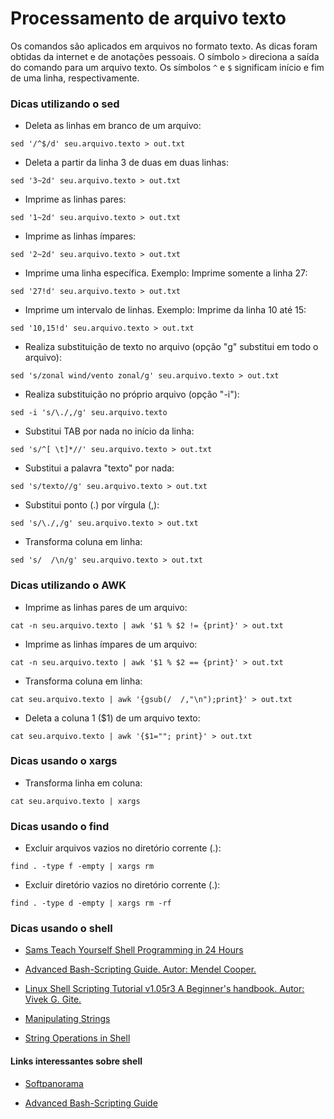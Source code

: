 Processamento de arquivo texto
==============================

Os comandos são aplicados em arquivos no formato texto. As dicas foram obtidas da internet e de anotações pessoais. O símbolo `>` direciona a saída do comando para um arquivo texto. Os símbolos `^` e `$` significam início e fim de uma linha, respectivamente.

### Dicas utilizando o sed

+ Deleta as linhas em branco de um arquivo: 

`sed '/^$/d' seu.arquivo.texto > out.txt`

+ Deleta a partir da linha 3 de duas em duas linhas: 

`sed '3~2d' seu.arquivo.texto > out.txt`

+ Imprime as linhas pares: 

`sed '1~2d' seu.arquivo.texto > out.txt`

+ Imprime as linhas ímpares: 

`sed '2~2d' seu.arquivo.texto > out.txt`

+ Imprime uma linha específica. Exemplo: Imprime somente a linha 27: 

`sed '27!d' seu.arquivo.texto > out.txt`

+ Imprime  um intervalo de linhas. Exemplo: Imprime da linha 10 até 15: 

`sed '10,15!d' seu.arquivo.texto > out.txt`

+ Realiza substituição de texto no arquivo (opção "g" substitui em todo o arquivo): 

`sed 's/zonal wind/vento zonal/g' seu.arquivo.texto > out.txt`

+ Realiza substituição no próprio arquivo (opção "-i"): 

`sed -i 's/\./,/g' seu.arquivo.texto`

+ Substitui TAB por nada no início da linha:

`sed 's/^[ \t]*//' seu.arquivo.texto > out.txt`

+ Substitui a palavra "texto" por nada: 

`sed 's/texto//g' seu.arquivo.texto > out.txt`

+ Substitui ponto (.) por vírgula (,): 

`sed 's/\./,/g' seu.arquivo.texto > out.txt`

+ Transforma coluna em linha: 

`sed 's/  /\n/g' seu.arquivo.texto > out.txt`

### Dicas utilizando o AWK

+ Imprime as linhas pares de um arquivo: 

`cat -n seu.arquivo.texto | awk '$1 % $2 != {print}' > out.txt`

+ Imprime as linhas ímpares de um arquivo: 

`cat -n seu.arquivo.texto | awk '$1 % $2 == {print}' > out.txt`

+ Transforma coluna em linha: 

`cat seu.arquivo.texto | awk '{gsub(/  /,"\n");print}' > out.txt`

+ Deleta a coluna 1 ($1) de um arquivo texto: 

`cat seu.arquivo.texto | awk '{$1=""; print}' > out.txt`

### Dicas usando o xargs

+ Transforma linha em coluna: 

`cat seu.arquivo.texto | xargs`

### Dicas usando o find

+ Excluir arquivos vazios no diretório corrente (.): 

`find . -type f -empty | xargs rm`

+ Excluir diretório vazios no diretório corrente (.): 

`find . -type d -empty | xargs rm -rf`

### Dicas usando o shell

+ [Sams Teach Yourself Shell Programming in 24 Hours](https://drive.google.com/open?id=1b6wHLgNByMUT06tkx-o2T1EbPJs4zMpV)

+ [Advanced Bash-Scripting Guide. Autor: Mendel Cooper.](https://drive.google.com/open?id=16GPHZQK2Bsd_FmfPx_MirrMcEwwMuZYc)

+ [Linux Shell Scripting Tutorial v1.05r3 A Beginner's handbook. Autor: Vivek G. Gite.](https://drive.google.com/open?id=1HIveI42BcDEN4SE7XgzS6easdEmgN83n)

+ [Manipulating Strings](https://drive.google.com/file/d/1-_c7zeNH_aI2KQhZ4ZufdvBd41jzwiqG/view?usp=sharing)

+ [String Operations in Shell](https://drive.google.com/file/d/152p14yGH4NpB6JCqqD5unGSl8H9J2lv_/view?usp=sharing)

#### Links interessantes sobre shell

+ [Softpanorama](http://www.softpanorama.org/Scripting/Shellorama/String_operations/index.shtml)
	
+ [Advanced Bash-Scripting Guide](http://tldp.org/LDP/abs/html/string-manipulation.html)